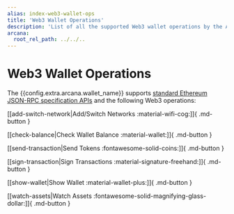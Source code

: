 ```yaml
---
alias: index-web3-wallet-ops
title: 'Web3 Wallet Operations'
description: 'List of all the supported Web3 wallet operations by the Arcana wallet.'
arcana:
  root_rel_path: ../../..
---
```


# Web3 Wallet Operations

The {{config.extra.arcana.wallet_name}}  supports [standard Ethereum JSON-RPC specification APIs](https://ethereum.github.io/execution-apis/api-documentation/) and the following Web3 operations:

[[add-switch-network|Add/Switch Networks :material-wifi-cog:]]{ .md-button }

[[check-balance|Check Wallet Balance :material-wallet:]]{ .md-button }

[[send-transaction|Send Tokens :fontawesome-solid-coins:]]{ .md-button }

[[sign-transaction|Sign Transactions :material-signature-freehand:]]{ .md-button }

[[show-wallet|Show Wallet :material-wallet-plus:]]{ .md-button }

[[watch-assets|Watch Assets :fontawesome-solid-magnifying-glass-dollar:]]{ .md-button }
